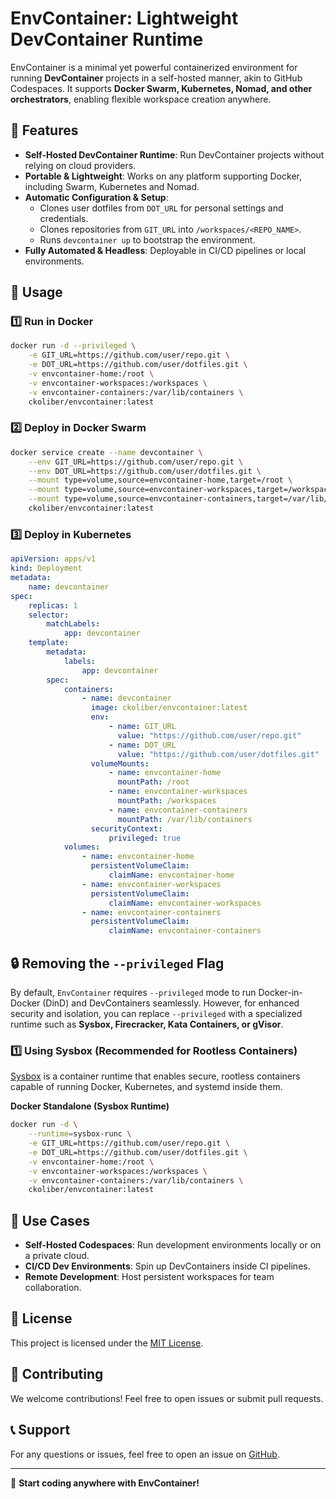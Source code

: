 # EnvContainer: Lightweight DevContainer Runtime

EnvContainer is a minimal yet powerful containerized environment for running **DevContainer** projects in a self-hosted manner, akin to GitHub Codespaces. It supports **Docker Swarm, Kubernetes, Nomad, and other orchestrators**, enabling flexible workspace creation anywhere.

## 🚀 Features

-   **Self-Hosted DevContainer Runtime**: Run DevContainer projects without relying on cloud providers.
-   **Portable & Lightweight**: Works on any platform supporting Docker, including Swarm, Kubernetes and Nomad.
-   **Automatic Configuration & Setup**:
    -   Clones user dotfiles from `DOT_URL` for personal settings and credentials.
    -   Clones repositories from `GIT_URL` into `/workspaces/<REPO_NAME>`.
    -   Runs `devcontainer up` to bootstrap the environment.
-   **Fully Automated & Headless**: Deployable in CI/CD pipelines or local environments.

## 🔧 Usage

### 1️⃣ Run in Docker

```sh
docker run -d --privileged \
    -e GIT_URL=https://github.com/user/repo.git \
    -e DOT_URL=https://github.com/user/dotfiles.git \
    -v envcontainer-home:/root \
    -v envcontainer-workspaces:/workspaces \
    -v envcontainer-containers:/var/lib/containers \
    ckoliber/envcontainer:latest
```

### 2️⃣ Deploy in Docker Swarm

```sh
docker service create --name devcontainer \
    --env GIT_URL=https://github.com/user/repo.git \
    --env DOT_URL=https://github.com/user/dotfiles.git \
    --mount type=volume,source=envcontainer-home,target=/root \
    --mount type=volume,source=envcontainer-workspaces,target=/workspaces \
    --mount type=volume,source=envcontainer-containers,target=/var/lib/containers \
    ckoliber/envcontainer:latest
```

### 3️⃣ Deploy in Kubernetes

```yaml
apiVersion: apps/v1
kind: Deployment
metadata:
    name: devcontainer
spec:
    replicas: 1
    selector:
        matchLabels:
            app: devcontainer
    template:
        metadata:
            labels:
                app: devcontainer
        spec:
            containers:
                - name: devcontainer
                  image: ckoliber/envcontainer:latest
                  env:
                      - name: GIT_URL
                        value: "https://github.com/user/repo.git"
                      - name: DOT_URL
                        value: "https://github.com/user/dotfiles.git"
                  volumeMounts:
                      - name: envcontainer-home
                        mountPath: /root
                      - name: envcontainer-workspaces
                        mountPath: /workspaces
                      - name: envcontainer-containers
                        mountPath: /var/lib/containers
                  securityContext:
                      privileged: true
            volumes:
                - name: envcontainer-home
                  persistentVolumeClaim:
                      claimName: envcontainer-home
                - name: envcontainer-workspaces
                  persistentVolumeClaim:
                      claimName: envcontainer-workspaces
                - name: envcontainer-containers
                  persistentVolumeClaim:
                      claimName: envcontainer-containers
```

## 🔒 Removing the `--privileged` Flag

By default, `EnvContainer` requires `--privileged` mode to run Docker-in-Docker (DinD) and DevContainers seamlessly. However, for enhanced security and isolation, you can replace `--privileged` with a specialized runtime such as **Sysbox, Firecracker, Kata Containers, or gVisor**.

### 1️⃣ Using **Sysbox** (Recommended for Rootless Containers)

[Sysbox](https://github.com/nestybox/sysbox) is a container runtime that enables secure, rootless containers capable of running Docker, Kubernetes, and systemd inside them.

**Docker Standalone (Sysbox Runtime)**

```sh
docker run -d \
    --runtime=sysbox-runc \
    -e GIT_URL=https://github.com/user/repo.git \
    -e DOT_URL=https://github.com/user/dotfiles.git \
    -v envcontainer-home:/root \
    -v envcontainer-workspaces:/workspaces \
    -v envcontainer-containers:/var/lib/containers \
    ckoliber/envcontainer:latest
```

## 🎯 Use Cases

-   **Self-Hosted Codespaces**: Run development environments locally or on a private cloud.
-   **CI/CD Dev Environments**: Spin up DevContainers inside CI pipelines.
-   **Remote Development**: Host persistent workspaces for team collaboration.

## 📄 License

This project is licensed under the [MIT License](LICENSE.md).

## 🙌 Contributing

We welcome contributions! Feel free to open issues or submit pull requests.

## 📞 Support

For any questions or issues, feel free to open an issue on [GitHub](https://github.com/ckoliber/envcontainer).

---

🚀 **Start coding anywhere with EnvContainer!**
